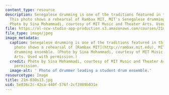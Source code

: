 ```yaml
---
content_type: resource
description: Senegalese drumming is one of the traditions featured in this course.
  This photo shows a rehearsal of Rambax MIT, MIT's Senegalese drumming ensemble.
  Photo by Sina Mohammadi, courtesy of MIT Music and Theater Arts. Used with permission.
file: https://ol-ocw-studio-app-production.s3.amazonaws.com/courses/21m-030-introduction-to-world-music-spring-2013/5e036c2c42ca440f576f2cf3989b031e_21m-030s13.jpg
file_type: image/jpeg
image_metadata:
  caption: Senegalese drumming is one of the traditions featured in this course. This
    photo shows a rehearsal of [Rambax MIT](http://rambax.mit.edu), MIT's Senegalese
    drumming ensemble. (Photo by Sina Mohammadi, courtesy of MIT Music and Theater
    Arts. Used with permission.)
  credit: Photo by Sina Mohammadi, courtesy of MIT Music and Theater Arts. Used with
    permission.
  image-alt: ' Photo of drummer leading a student drum ensemble.'
resourcetype: Image
title: 21m-030s13.jpg
uid: 5e036c2c-42ca-440f-576f-2cf3989b031e
---
```

